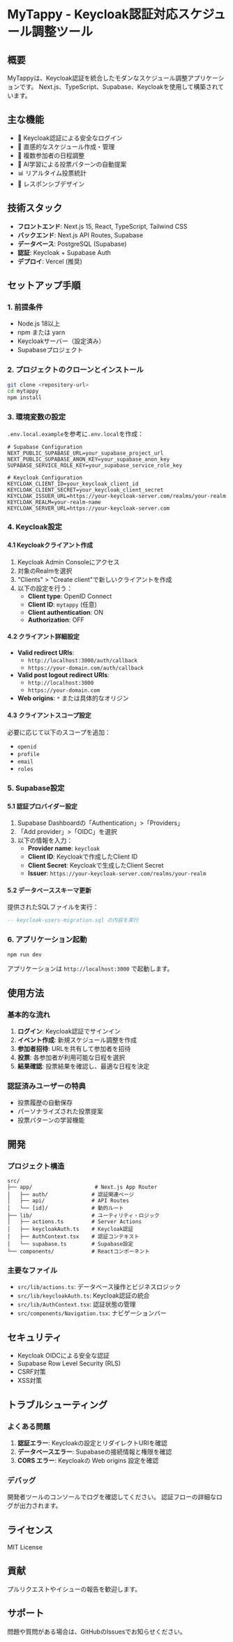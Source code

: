 # MyTappy - Keycloak認証対応スケジュール調整ツール

## 概要
MyTappyは、Keycloak認証を統合したモダンなスケジュール調整アプリケーションです。
Next.js、TypeScript、Supabase、Keycloakを使用して構築されています。

## 主な機能
- 🔐 Keycloak認証による安全なログイン
- 📅 直感的なスケジュール作成・管理
- 👥 複数参加者の日程調整
- 🤖 AI学習による投票パターンの自動提案
- 📊 リアルタイム投票統計
- 🎨 レスポンシブデザイン

## 技術スタック
- **フロントエンド**: Next.js 15, React, TypeScript, Tailwind CSS
- **バックエンド**: Next.js API Routes, Supabase
- **データベース**: PostgreSQL (Supabase)
- **認証**: Keycloak + Supabase Auth
- **デプロイ**: Vercel (推奨)

## セットアップ手順

### 1. 前提条件
- Node.js 18以上
- npm または yarn
- Keycloakサーバー（設定済み）
- Supabaseプロジェクト

### 2. プロジェクトのクローンとインストール
```bash
git clone <repository-url>
cd mytappy
npm install
```

### 3. 環境変数の設定
`.env.local.example`を参考に`.env.local`を作成：

```env
# Supabase Configuration
NEXT_PUBLIC_SUPABASE_URL=your_supabase_project_url
NEXT_PUBLIC_SUPABASE_ANON_KEY=your_supabase_anon_key
SUPABASE_SERVICE_ROLE_KEY=your_supabase_service_role_key

# Keycloak Configuration
KEYCLOAK_CLIENT_ID=your_keycloak_client_id
KEYCLOAK_CLIENT_SECRET=your_keycloak_client_secret
KEYCLOAK_ISSUER_URL=https://your-keycloak-server.com/realms/your-realm
KEYCLOAK_REALM=your-realm-name
KEYCLOAK_SERVER_URL=https://your-keycloak-server.com
```

### 4. Keycloak設定

#### 4.1 Keycloakクライアント作成
1. Keycloak Admin Consoleにアクセス
2. 対象のRealmを選択
3. "Clients" > "Create client"で新しいクライアントを作成
4. 以下の設定を行う：
   - **Client type**: OpenID Connect
   - **Client ID**: `mytappy` (任意)
   - **Client authentication**: ON
   - **Authorization**: OFF

#### 4.2 クライアント詳細設定
- **Valid redirect URIs**: 
  - `http://localhost:3000/auth/callback`
  - `https://your-domain.com/auth/callback`
- **Valid post logout redirect URIs**:
  - `http://localhost:3000`
  - `https://your-domain.com`
- **Web origins**: `*` または具体的なオリジン

#### 4.3 クライアントスコープ設定
必要に応じて以下のスコープを追加：
- `openid`
- `profile`
- `email`
- `roles`

### 5. Supabase設定

#### 5.1 認証プロバイダー設定
1. Supabase Dashboardの「Authentication」>「Providers」
2. 「Add provider」>「OIDC」を選択
3. 以下の情報を入力：
   - **Provider name**: `keycloak`
   - **Client ID**: Keycloakで作成したClient ID
   - **Client Secret**: Keycloakで生成したClient Secret
   - **Issuer**: `https://your-keycloak-server.com/realms/your-realm`

#### 5.2 データベーススキーマ更新
提供されたSQLファイルを実行：
```sql
-- keycloak-users-migration.sql の内容を実行
```

### 6. アプリケーション起動
```bash
npm run dev
```

アプリケーションは `http://localhost:3000` で起動します。

## 使用方法

### 基本的な流れ
1. **ログイン**: Keycloak認証でサインイン
2. **イベント作成**: 新規スケジュール調整を作成
3. **参加者招待**: URLを共有して参加者を招待
4. **投票**: 各参加者が利用可能な日程を選択
5. **結果確認**: 投票結果を確認し、最適な日程を決定

### 認証済みユーザーの特典
- 投票履歴の自動保存
- パーソナライズされた投票提案
- 投票パターンの学習機能

## 開発

### プロジェクト構造
```
src/
├── app/                    # Next.js App Router
│   ├── auth/              # 認証関連ページ
│   ├── api/               # API Routes
│   └── [id]/              # 動的ルート
├── lib/                   # ユーティリティ・ロジック
│   ├── actions.ts         # Server Actions
│   ├── keycloakAuth.ts    # Keycloak認証
│   ├── AuthContext.tsx    # 認証コンテキスト
│   └── supabase.ts        # Supabase設定
└── components/            # Reactコンポーネント
```

### 主要なファイル
- `src/lib/actions.ts`: データベース操作とビジネスロジック
- `src/lib/keycloakAuth.ts`: Keycloak認証の統合
- `src/lib/AuthContext.tsx`: 認証状態の管理
- `src/components/Navigation.tsx`: ナビゲーションバー

## セキュリティ
- Keycloak OIDCによる安全な認証
- Supabase Row Level Security (RLS)
- CSRF対策
- XSS対策

## トラブルシューティング

### よくある問題
1. **認証エラー**: Keycloakの設定とリダイレクトURIを確認
2. **データベースエラー**: Supabaseの接続情報と権限を確認
3. **CORS エラー**: Keycloakの Web origins 設定を確認

### デバッグ
開発者ツールのコンソールでログを確認してください。
認証フローの詳細なログが出力されます。

## ライセンス
MIT License

## 貢献
プルリクエストやイシューの報告を歓迎します。

## サポート
問題や質問がある場合は、GitHubのIssuesでお知らせください。
